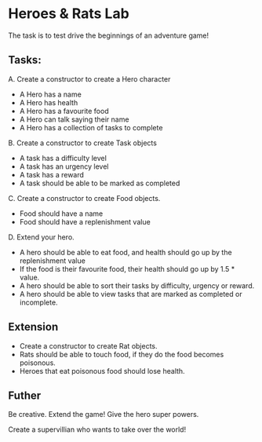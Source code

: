 # Heroes & Rats Lab

The task is to test drive the beginnings of an adventure game!

## Tasks:

A.
Create a constructor to create a Hero character

- A Hero has a name
- A Hero has health
- A Hero has a favourite food
- A Hero can talk saying their name
- A Hero has a collection of tasks to complete

B. Create a constructor to create Task objects

- A task has a difficulty level
- A task has an urgency level
- A task has a reward
- A task should be able to be marked as completed

C. Create a constructor to create Food objects.

- Food should have a name
- Food should have a replenishment value

D. Extend your hero.

- A hero should be able to eat food, and health should go up by the replenishment value
- If the food is their favourite food, their health should go up by 1.5 * value.
- A hero should be able to sort their tasks by difficulty, urgency or reward.
- A hero should be able to view tasks that are marked as completed or incomplete.

## Extension
- Create a constructor to create Rat objects.
- Rats should be able to touch food,  if they do the food becomes poisonous.
- Heroes that eat poisonous food should lose health.

## Futher 

Be creative. Extend the game! Give the hero super powers.

Create a supervillian who wants to take over the world!









